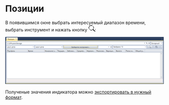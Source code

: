 # Позиции

В появившимся окне выбрать интересуемый диапазон времени, выбрать инструмент и нажать кнопку ![hydra find](../../../../images/hydra_find.png):

![hydra export position](../../../../images/hydra_export_position.png)

Полученые значения индикатора можно [экспортировать в нужный формат](../export_data.md).
